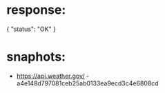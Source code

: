 # response:

{
    "status": "OK"
}

# snaphots:

 * https://api.weather.gov/ - a4e148d797081ceb25ab0133ea9ecd3c4e6808cd
